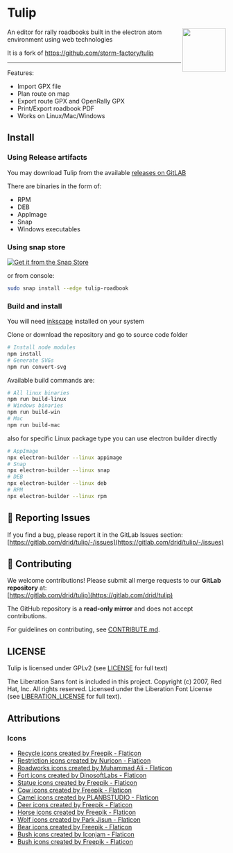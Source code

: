 
#  Tulip
<div align="center">
  <img src="assets/tulip-logo3.png" width="100" height="100" align="right"/>
</div>
An editor for rally roadbooks built in the electron atom environment using web technologies

It is a fork of https://github.com/storm-factory/tulip

****

Features:
* Import GPX file
* Plan route on map
* Export route GPX and OpenRally GPX
* Print/Export roadbook PDF
* Works on Linux/Mac/Windows


## Install
### Using Release artifacts
You may download Tulip from the available [releases on GitLAB](https://gitlab.com/drid/tulip/-/releases)

There are binaries in the form of:
* RPM
* DEB
* AppImage
* Snap
* Windows executables

### Using snap store

[![Get it from the Snap Store](https://snapcraft.io/en/light/install.svg)](https://snapcraft.io/tulip-roadbook)

or from console:
```bash
sudo snap install --edge tulip-roadbook
```

### Build and install
You will need [inkscape](https://inkscape.org/) installed on your system

Clone or download the repository and go to source code folder
```bash
# Install node modules
npm install
# Generate SVGs
npm run convert-svg
```
Available build commands are:
```bash
# All linux binaries
npm run build-linux
# Windows binaries
npm run build-win
# Mac
npm run build-mac
```
also for specific Linux package type you can use electron builder directly
```bash
# AppImage
npx electron-builder --linux appimage
# Snap
npx electron-builder --linux snap
# DEB
npx electron-builder --linux deb
# RPM
npx electron-builder --linux rpm
```
## 🐛 Reporting Issues

If you find a bug, please report it in the GitLab Issues section:  
[https://gitlab.com/drid/tulip/-/issues](https://gitlab.com/drid/tulip/-/issues)
## 🤝 Contributing

We welcome contributions! Please submit all merge requests to our **GitLab repository** at:  
[https://gitlab.com/drid/tulip](https://gitlab.com/drid/tulip)  

The GitHub repository is a **read-only mirror** and does not accept contributions.

For guidelines on contributing, see [CONTRIBUTE.md](CONTRIBUTE.md).

## LICENSE

Tulip is licensed under GPLv2 (see [LICENSE](LICENSE) for full text)

The Liberation Sans font is included in this project.
Copyright (c) 2007, Red Hat, Inc. All rights reserved.
Licensed under the Liberation Font License (see [LIBERATION_LICENSE](LIBERATION_LICENSE) for full text).

## Attributions

### Icons
- [Recycle icons created by Freepik - Flaticon](https://www.flaticon.com/free-icons/recycle)
- [Restriction icons created by Nuricon - Flaticon](https://www.flaticon.com/free-icons/restriction)
- [Roadworks icons created by Muhammad Ali - Flaticon](https://www.flaticon.com/free-icons/roadworks)
- [Fort icons created by DinosoftLabs - Flaticon](https://www.flaticon.com/free-icons/fort)
- [Statue icons created by Freepik - Flaticon](https://www.flaticon.com/free-icons/statue)
- [Cow icons created by Freepik - Flaticon](https://www.flaticon.com/free-icons/cow)
- [Camel icons created by PLANBSTUDIO - Flaticon](https://www.flaticon.com/free-icons/camel)
- [Deer icons created by Freepik - Flaticon](https://www.flaticon.com/free-icons/deer)
- [Horse icons created by Freepik - Flaticon](https://www.flaticon.com/free-icons/horse)
- [Wolf icons created by Park Jisun - Flaticon](https://www.flaticon.com/free-icons/wolf)
- [Bear icons created by Freepik - Flaticon](https://www.flaticon.com/free-icons/bear)
- [Bush icons created by Iconjam - Flaticon](https://www.flaticon.com/free-icons/bush)
- [Bush icons created by Freepik - Flaticon](https://www.flaticon.com/free-icons/bush)